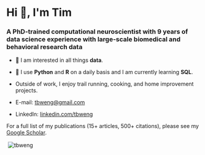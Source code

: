 

# Hi 👋, I'm Tim
### A PhD-trained computational neuroscientist with 9 years of data science experience with large-scale biomedical and behavioral research data

- 👀 I am interested in all things **data**. 
- 🌱 I use **Python** and **R** on a daily basis and I am currently learning **SQL**.
- Outside of work, I enjoy trail running, cooking, and home improvement projects.

- E-mail: tbweng@gmail.com
- LinkedIn: [linkedin.com/tbweng](https://linkedin.com/tbweng)

For a full list of my publications (15+ articles, 500+ citations), please see my [Google Scholar](https://scholar.google.com/citations?user=FLqI1VQAAAAJ).
<p>&nbsp;<img align="center" src="https://github-readme-stats.vercel.app/api?username=tbweng&include_all_commits=true&count_private=true&show_icons=true&hide=contribs&locale=en" alt="tbweng" /></p>


<!---
tbweng/tbweng is a ✨ special ✨ repository because its `README.md` (this file) appears on your GitHub profile.
You can click the Preview link to take a look at your changes.
--->
